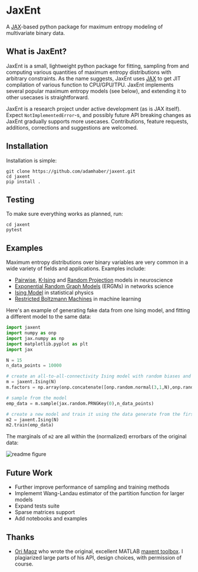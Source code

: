 # JaxEnt
A [JAX](https://github.com/google/jax)-based python package for maximum entropy modeling of multivariate binary data. 

## What is JaxEnt?
JaxEnt is a small, lightweight python package for fitting, sampling from and computing various quantities of maximum entropy distributions with arbitrary constraints. As the name suggests, JaxEnt uses [JAX](https://github.com/google/jax) to get JIT compilation of various function to CPU/GPU/TPU.  JaxEnt implements several popular maximum entropy models (see below), and extending it to other usecases is straightforward.

JaxEnt is a research project under active development (as is JAX itself). Expect `NotImplementedError`-s, and possibly future API breaking changes as JaxEnt gradually supports more usecases. Contributions, feature requests, additions, corrections and suggestions are welcomed. 

 
## Installation

Installation is simple:
```
git clone https://github.com/adamhaber/jaxent.git
cd jaxent
pip install .
```

## Testing
To make sure everything works as planned, run: 
```
cd jaxent
pytest
```

## Examples
Maximum entropy distributions over binary variables are very common in a wide variety of fields and applications. Examples include:
 - [Pairwise](https://www.princeton.edu/~wbialek/rome/refs/schneidman+al_06.pdf), [K-Ising](https://journals.plos.org/ploscompbiol/article/file?id=10.1371/journal.pcbi.1003408&type=printable) and [Random Projection](https://www.biorxiv.org/content/10.1101/478545v1.article-info) models in neuroscience
 - [Exponential Random Graph Models](https://en.wikipedia.org/wiki/Exponential_random_graph_models) (ERGMs) in networks science
 - [Ising Model](https://en.wikipedia.org/wiki/Ising_model) in statistical physics
 - [Restricted Boltzmann Machines](https://en.wikipedia.org/wiki/Restricted_Boltzmann_machine) in machine learning
 
Here's an example of generating fake data from one Ising model, and fitting a different model to the same data: 

```python
import jaxent
import numpy as onp
import jax.numpy as np
import matplotlib.pyplot as plt
import jax

N = 15
n_data_points = 10000

# create an all-to-all-connectivity Ising model with random biases and couplings
m = jaxent.Ising(N)
m.factors = np.array(onp.concatenate([onp.random.normal(3,1,N),onp.random.normal(-0.1,0.05,N*(N-1)//2)]))

# sample from the model
emp_data = m.sample(jax.random.PRNGKey(0),n_data_points)

# create a new model and train it using the data generate from the first model
m2 = jaxent.Ising(N)
m2.train(emp_data)
```
The marginals of `m2` are all within the (normalized) errorbars of the original data:

![readme figure](https://user-images.githubusercontent.com/20320402/59023548-b794e980-8858-11e9-9350-6c7d252a25cc.png)

 ## Future Work

 - Further improve performance of sampling and training methods
 - Implememt Wang-Landau estimator of the partition function for larger models
 - Expand tests suite
 - Sparse matrices support
 - Add notebooks and examples
  
 ## Thanks
 - [Ori Maoz](https://github.com/orimaoz) who wrote the original, excellent MATLAB [maxent toolbox](https://orimaoz.github.io/maxent_toolbox/). I plagiarized large parts of his API, design choices, with permission of course.

 
